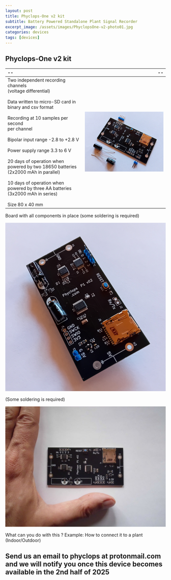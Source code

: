 ```yaml
---
layout: post
title: Phyclops-One v2 kit
subtitle: Battery Powered Standalone Plant Signal Recorder
excerpt_image: /assets/images/PhyclopsOne-v2-photo01.jpg
categories: devices
tags: [devices]
---
```


## Phyclops-One v2 kit

|--|--|
| :---- | --------------: | 
| Two independent recording channels<br>(voltage differential) <br><br> Data written to micro-SD card in binary and csv format <br><br> Recording at 10 samples per second<br>per channel  <br><br> Bipolar input range -2.8 to +2.8 V <br><br> Power supply range 3.3 to 6 V <br><br>  20 days of operation when powered by two 18650 batteries (2x2000 mAh in parallel)  <br><br> 10 days of operation when powered by three AA batteries (3x2000 mAh in series) <br><br> Size 80 x 40 mm  |  ![Battery Powered Standalone Plant Signal Recorder][PHOTO1]    |

Board with all components in place (some soldering is required)

![Assembled board with capacitors and pin headers][PHOTO2]

(Some soldering is required)

![Unassembled board with hand for size comparison][PHOTO3]

What can you do with this ?
Example: How to connect it to a plant (Indoor/Outdoor)

Send us an email to phyclops at protonmail.com and we will notify you once this device becomes available in the 2nd half of 2025
---------------------------------------------------------------------------------------------------


[PHOTO1]: /assets/images/PhyclopsOne-v2-kit-photo11.jpg
[PHOTO2]: /assets/images/PhyclopsOne-v2-kit-photo14.jpg
[PHOTO3]: /assets/images/PhyclopsOne-v2-photo02.jpg
